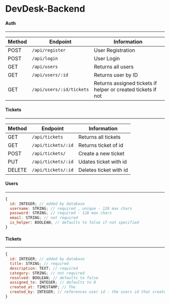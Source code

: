 # DevDesk-Backend

#### Auth

---

| Method | Endpoint                 | Information                                                  |
| ------ | ------------------------ | ------------------------------------------------------------ |
| POST   | `/api/register`          | User Registration                                            |
| POST   | `/api/login`             | User Login                                                   |
| GET    | `/api/users`             | Returns all users                                            |
| GET    | `/api/users/:id`         | Returns user by ID                                           |
| GET    | `/api/users/:id/tickets` | Returns assigned tickets if helper or created tickets if not |

#### Tickets

---

| Method | Endpoint                          | Information                                   |
| ------ | --------------------------------- | --------------------------------------------- |
| GET    | `/api/tickets`                    | Returns all tickets                           |
| GET    | `/api/tickets/:id`                | Returns ticket of id                          |
| POST   | `/api/tickets/`                   | Create a new ticket                           |
| PUT    | `/api/tickets/:id`                | Udates ticket with id                         |
| DELETE | `/api/tickets/:id`                | Deletes ticket with id                        |



#### Users

---

```js
{
  id: INTEGER; // added by database
  username: STRING; // required , unique - 128 max chars
  password: STRING; // required - 128 max chars
  email: STRING; // not required
  is_helper: BOOLEAN; // defaults to false if not specified
}
```

#### Tickets

---

```js
{
  id: INTEGER; // added by database
  title: STRING; // required
  description: TEXT; // required
  category: STRING; // not required
  resolved: BOOLEAN; // defaults to false
  assigned_to: INTEGER; // defaults to 0 
  created_at: TIMESTAMP; // The 
  created_by: INTEGER; // references user id - the users id that created this ticket!
}
```